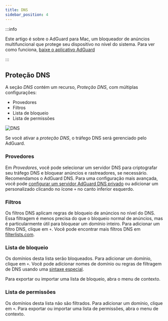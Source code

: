 ```yaml
---
title: DNS
sidebar_position: 4
---
```


:::info

Este artigo é sobre o AdGuard para Mac, um bloqueador de anúncios multifuncional que protege seu dispositivo no nível do sistema. Para ver como funciona, [baixe o aplicativo AdGuard](https://agrd.io/download-kb-adblock)

:::

## Proteção DNS

A seção _DNS_ contém um recurso, _Proteção DNS_, com múltiplas configurações:

- Provedores
- Filtros
- Lista de bloqueio
- Lista de permissões

![DNS](https://cdn.adtidy.org/content/kb/ad_blocker/mac/dns.png)

Se você ativar a _proteção DNS_, o tráfego DNS será gerenciado pelo AdGuard.

### Provedores

Em _Provedores_, você pode selecionar um servidor DNS para criptografar seu tráfego DNS e bloquear anúncios e rastreadores, se necessário. Recomendamos o AdGuard DNS. Para uma configuração mais avançada, você pode [configurar um servidor AdGuard DNS privado](https://adguard-dns.io/welcome.html) ou adicionar um personalizado clicando no ícone `+` no canto inferior esquerdo.

### Filtros

Os filtros DNS aplicam regras de bloqueio de anúncios no nível do DNS. Essa filtragem é menos precisa do que o bloqueio normal de anúncios, mas é particularmente útil para bloquear um domínio inteiro. Para adicionar um filtro DNS, clique em `+`. Você pode encontrar mais filtros DNS em [filterlists.com](https://filterlists.com/).

### Lista de bloqueio

Os domínios desta lista serão bloqueados. Para adicionar um domínio, clique em `+`. Você pode adicionar nomes de domínio ou regras de filtragem de DNS usando uma [sintaxe especial](https://adguard-dns.io/kb/general/dns-filtering-syntax/).

Para exportar ou importar uma lista de bloqueio, abra o menu de contexto.

### Lista de permissões

Os domínios desta lista não são filtrados. Para adicionar um domínio, clique em `+`. Para exportar ou importar uma lista de permissões, abra o menu de contexto.
